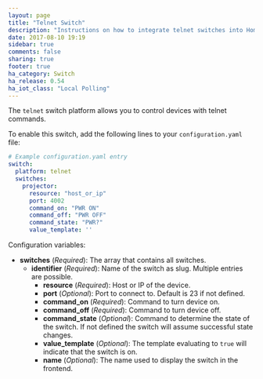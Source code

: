 ```yaml
---
layout: page
title: "Telnet Switch"
description: "Instructions on how to integrate telnet switches into Home Assistant."
date: 2017-08-10 19:19
sidebar: true
comments: false
sharing: true
footer: true
ha_category: Switch
ha_release: 0.54
ha_iot_class: "Local Polling"
---
```



The `telnet` switch platform allows you to control devices with telnet commands.

To enable this switch, add the following lines to your `configuration.yaml` file:

```yaml
# Example configuration.yaml entry
switch:
  platform: telnet
  switches:
    projector:
      resource: "host_or_ip"
      port: 4002
      command_on: "PWR ON"
      command_off: "PWR OFF"
      command_state: "PWR?"
      value_template: ''
```

Configuration variables:

- **switches** (*Required*): The array that contains all switches.
  - **identifier** (*Required*): Name of the switch as slug. Multiple entries are possible.
    - **resource** (*Required*): Host or IP of the device.
    - **port** (*Optional*): Port to connect to. Default is 23 if not defined.
    - **command_on** (*Required*): Command to turn device on.
    - **command_off** (*Required*): Command to turn device off.
    - **command_state** (*Optional*): Command to determine the state of the switch. If not defined the switch will assume successful state changes.
    - **value_template** (*Optional*): The template evaluating to `true` will indicate that the switch is on.
    - **name** (*Optional*): The name used to display the switch in the frontend.
